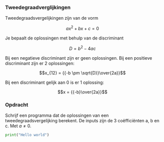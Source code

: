 ### Tweedegraadverglijkingen

Tweedegraadsvergelijkingen zijn van de vorm

$$ax^2+bx+c=0$$

Je bepaalt de oplossingen met behulp van de discriminant

$$D = b^2 - 4ac$$

Bij een negatieve discriminant zijn er geen oplossingen.
Bij een positieve discriminant zijn er 2 oplossingen:

$$x_{12} = {{-b \pm \sqrt{D}}\over{2a}}$$

Bij een discriminant gelijk aan 0 is er 1 oplossing:

$$x  =  {{-b}\over{2a}}$$


### Opdracht
Schrijf een programma dat de oplossingen van een tweedegraadsvergelijking berekent. De inputs zijn de 3 coëfficiënten a, b en c. Met $a \neq 0$.

```python
print("Hello world")
```
